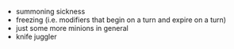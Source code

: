 * summoning sickness
* freezing (i.e. modifiers that begin on a turn and expire on a turn)
* just some more minions in general
* knife juggler
